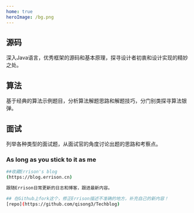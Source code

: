 ```yaml
---
home: true
heroImage: /bg.png
---
```


<div class="features">
  <div class="feature">
    <h2>源码</h2>
    <p>深入Java语言，优秀框架的源码和基本原理，探寻设计者初衷和设计实现的精妙之处。</p>
  </div>
  <div class="feature">
    <h2>算法</h2>
    <p>基于经典的算法示例题目，分析算法解题思路和解题技巧，分门别类探寻算法银弹。</p>
  </div>
  <div class="feature">
    <h2>面试</h2>
    <p>列举各种类型的面试题，从面试官的角度讨论出题的思路和考察点。</p>
  </div>
</div>

### As long as you stick to it as me

``` bash
##收藏Errison's blog  
(https://blog.errison.cn)

跟随Errison日常更新的日志和博客，跟进最新内容。

## 在Github上fork这个，修正Errison描述不准确的地方，补充自己的新内容！
[repo](https://github.com/qisong3/Techblog)
```


